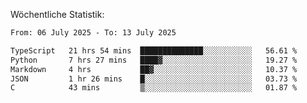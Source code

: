 
Wöchentliche Statistik:
<!--START_SECTION:waka-->

```txt
From: 06 July 2025 - To: 13 July 2025

TypeScript   21 hrs 54 mins  ██████████████░░░░░░░░░░░   56.61 %
Python       7 hrs 27 mins   ████▓░░░░░░░░░░░░░░░░░░░░   19.27 %
Markdown     4 hrs           ██▓░░░░░░░░░░░░░░░░░░░░░░   10.37 %
JSON         1 hr 26 mins    █░░░░░░░░░░░░░░░░░░░░░░░░   03.73 %
C            43 mins         ▒░░░░░░░░░░░░░░░░░░░░░░░░   01.87 %
```

<!--END_SECTION:waka-->
